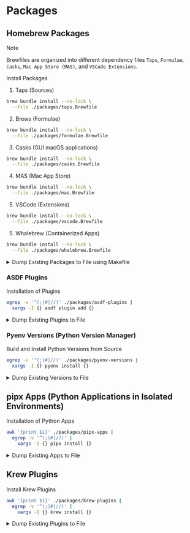 # Packages

## Homebrew Packages

> [!NOTE]
> Brewfiles are organized into different dependency files `Taps`, `Formulae`, `Casks`, `Mac App Store (MAS)`, and `VSCode Extensions`.

Install Packages

1. Taps (Sources)

```bash
brew bundle install --no-lock \
  --file ./packages/taps.Brewfile
```

2. Brews (Formulae)

```bash
brew bundle install --no-lock \
  --file ./packages/formulae.Brewfile
```

3. Casks (GUI macOS applications)

```bash
brew bundle install --no-lock \
  --file ./packages/casks.Brewfile
```

4. MAS (Mac App Store)

```bash
brew bundle install --no-lock \
  --file ./packages/mas.Brewfile
```

5. VSCode (Extensions)

```bash
brew bundle install --no-lock \
  --file ./packages/vscode.Brewfile
```

5. Whalebrew (Containerized Apps)

```bash
brew bundle install --no-lock \
  --file ./packages/whalebrew.Brewfile
```

<details>
  <summary>Dump Existing Packages to File using Makefile</summary>

```bash
make brewfile

# Specific Brew Dependency Dumps
make brewfile-taps
make brewfile-formulae
make brewfile-casks
make brewfile-mas
make brewfile-vscode
make brewfile-whalebrew
```

</details>

### ASDF Plugins

Installation of Plugins

```bash
egrep -v '^(;|#|//)' ./packages/asdf-plugins |
  xargs -I {} asdf plugin add {}
```

<details>
  <summary>Dump Existing Plugins to File</summary>

```bash
asdf plugin list > ./packages/asdf-plugins
```

</details>

### Pyenv Versions (Python Version Manager)

Build and Install Python Versions from Source

```bash
egrep -v '^(;|#|//)' ./packages/pyenv-versions |
  xargs -I {} pyenv install {}
```

<details>
  <summary>Dump Existing Versions to File</summary>

```bash
pyenv versions --bare --skip-aliases --skip-envs > ./packages/pyenv-versions
```

</details>

## pipx Apps (Python Applications in Isolated Environments)

Installation of Python Apps

```bash
awk '{print $1}' ./packages/pipx-apps |
  egrep -v '^(;|#|//)' |
    xargs -I {} pipx install {}
```

<details>
  <summary>Dump Existing Apps to File</summary>

```bash
pipx list --short > ./packages/pipx-apps
```

</details>

## Krew Plugins

Install Krew Plugins

```bash
awk '{print $1}' ./packages/krew-plugins |
  egrep -v '^(;|#|//)' |
    xargs -I {} krew install {}
```

<details>
  <summary>Dump Existing Plugins to File</summary>

```bash
krew list > ./packages/krew-plugins
```

## Rust / Cargo Packages

Install Cargo Packages

```bash
awk '{print $1}' ./packages/rust-cargo-global-packages |
  egrep -v '^(;|#|//)' |
    xargs -I {} cargo install {}
```

<details>
  <summary>Dump Existing Plugins to File</summary>

```bash
cat ~/.cargo/.crates2.json | jq -r '.installs | keys[] | split(" ")[0]' > ./packages/rust-cargo-global-packages
```

</details>

## Helm Repos

Add the Helm Repositories

```bash
awk 'NR > 1 {split($0, ri, " "); print ri[1] " " ri[2]}' ./packages/helm-repos |
  egrep -v '^(;|#|//)' |
    xargs -n 2 helm repo add
```

<details>
  <summary>Dump Existing Repositories to File</summary>

```bash
helm repo list > ./packages/helm-repos
```

</details>

## Perl Packages

Install CPANM using CPAN

```bash
cpan App::cpanminus
```

Use the CPANM to Install Module/Tool from the `cpanfile`

```bash
cpanm --installdeps ./packages/
```

## Ollama Models

Pull Models

```bash
egrep -v '^(;|#|//)' ./packages/ollama-models |
  xargs -I {} ollama pull {}
```

<details>
  <summary>Dump Existing Models to File</summary>

```bash
ollama list |
  awk 'NR > 1 { print $1 }' > ./packages/ollama-models
```

</details>

## Hugging Face Models

Download Models

```bash
while IFS= read -r model_name; do
  repo_id="$(echo ${model_name%% *} | tr -d '[:blank:]')"
  filename="$( echo ${model_name#* } | tr -d '[:blank:]')"
  huggingface-cli download "$repo_id" "$filename"
done < <(awk 'NR > 1' ./packages/hugging-face-models | egrep -v '^(;|#|//)')
```
